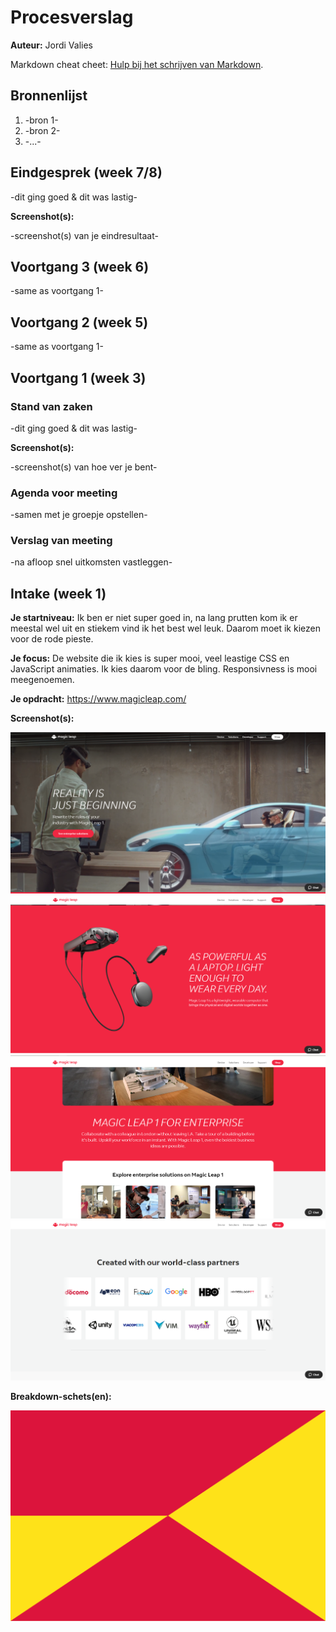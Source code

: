 # Procesverslag
**Auteur:** Jordi Valies

Markdown cheat cheet: [Hulp bij het schrijven van Markdown](https://github.com/adam-p/markdown-here/wiki/Markdown-Cheatsheet). 


## Bronnenlijst
1. -bron 1-
2. -bron 2-
3. -...-



## Eindgesprek (week 7/8)

-dit ging goed & dit was lastig-

**Screenshot(s):**

-screenshot(s) van je eindresultaat-



## Voortgang 3 (week 6)

-same as voortgang 1-



## Voortgang 2 (week 5)

-same as voortgang 1-



## Voortgang 1 (week 3)

### Stand van zaken

-dit ging goed & dit was lastig-

**Screenshot(s):**

-screenshot(s) van hoe ver je bent-

### Agenda voor meeting

-samen met je groepje opstellen-

### Verslag van meeting

-na afloop snel uitkomsten vastleggen-



## Intake (week 1)

**Je startniveau:** Ik ben er niet super goed in, na lang prutten kom ik er meestal wel uit en stiekem vind ik het best wel leuk. Daarom moet ik kiezen voor de rode pieste.

**Je focus:** De website die ik kies is super mooi, veel leastige CSS en JavaScript animaties. Ik kies daarom voor de bling. Responsivness is mooi meegenoemen.

**Je opdracht:** https://www.magicleap.com/

**Screenshot(s):**

![screenshot één](images/screenshots/capture.PNG)
![screenshot twee](images/screenshots/capture2.PNG)
![screenshot drie](images/screenshots/capture3.PNG)
![screenshot vier](images/screenshots/capture4.PNG)

**Breakdown-schets(en):**

![-voorlopige breakdownschets(en) van een of beide pagina's van de site die je gaat maken-](images/dummy-image.svg)

